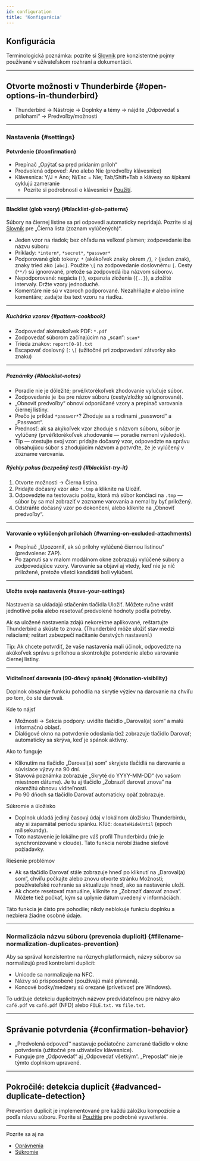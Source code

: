 ```yaml
---
id: configuration
title: 'Konfigurácia'
---
```


## Konfigurácia

Terminologická poznámka: pozrite si [Slovník](glossary) pre konzistentné pojmy používané v užívateľskom rozhraní a dokumentácii.

---

## Otvorte možnosti v Thunderbirde {#open-options-in-thunderbird}

- Thunderbird → Nástroje → Doplnky a témy → nájdite „Odpovedať s prílohami“ → Predvoľby/možnosti

---

### Nastavenia {#settings}

#### Potvrdenie {#confirmation}

- Prepínač „Opýtať sa pred pridaním príloh“
- Predvolená odpoveď: Áno alebo Nie (predvoľby klávesnice)
- Klávesnica: Y/J = Áno; N/Esc = Nie; Tab/Shift+Tab a klávesy so šípkami cyklujú zameranie
  - Pozrite si podrobnosti o klávesnici v [Použití](usage#keyboard-shortcuts).

---

#### Blacklist (glob vzory) {#blacklist-glob-patterns}

Súbory na čiernej listine sa pri odpovedi automaticky nepridajú. Pozrite si aj [Slovník](glossary) pre „Čierna lista (zoznam vylúčených)“.

- Jeden vzor na riadok; bez ohľadu na veľkosť písmen; zodpovedanie iba názvu súboru
- Príklady: `*intern*`, `*secret*`, `*passwor*`
- Podporované glob tokeny: `*` (akékoľvek znaky okrem `/`), `?` (jeden znak), znaky tried ako `[abc]`. Použite `\[` na zodpovedanie doslovnému `[`. Cesty (`**/`) sú ignorované, pretože sa zodpovedá iba názvom súborov.
- Nepodporované: negácia (`!`), expanzia zloženia (`{..}`), a zložité intervaly. Držte vzory jednoduché.
- Komentáre nie sú v vzoroch podporované. Nezahŕňajte `#` alebo inline komentáre; zadajte iba text vzoru na riadku.

---

##### Kuchárka vzorov {#pattern-cookbook}

- Zodpovedať akémukoľvek PDF: `*.pdf`
- Zodpovedať súborom začínajúcim na „scan“: `scan*`
- Trieda znakov: `report[0-9].txt`
- Escapovať doslovný `[`: `\[` (užitočné pri zodpovedaní zátvorky ako znaku)

---

##### Poznámky {#blacklist-notes}

- Poradie nie je dôležité; prvé/ktorékoľvek zhodovanie vylučuje súbor.
- Zodpovedanie je iba pre názov súboru (cesty/zložky sú ignorované).
- „Obnoviť predvoľby“ obnoví odporúčané vzory a prepínač varovania čiernej listiny.
- Prečo je príklad `*passwor*`? Zhoduje sa s rodinami „password“ a „Passwort“.
- Prednosť: ak sa akýkoľvek vzor zhoduje s názvom súboru, súbor je vylúčený (prvé/ktorékoľvek zhodovanie — poradie nemení výsledok).
- Tip — otestujte svoj vzor: pridajte dočasný vzor, odpovedzte na správu obsahujúcu súbor s zhodujúcim názvom a potvrďte, že je vylúčený v zozname varovania.

##### Rýchly pokus (bezpečný test) {#blacklist-try-it}

1. Otvorte možnosti → Čierna listina.
2. Pridajte dočasný vzor ako `*.tmp` a kliknite na Uložiť.
3. Odpovedzte na testovaciu poštu, ktorá má súbor končiaci na `.tmp` — súbor by sa mal zobraziť v zozname varovania a nemal by byť priložený.
4. Odstráňte dočasný vzor po dokončení, alebo kliknite na „Obnoviť predvoľby“.

---

#### Varovanie o vylúčených prílohách {#warning-on-excluded-attachments}

- Prepínač „Upozorniť, ak sú prílohy vylúčené čiernou listinou“ (predvolene: ZAP).
- Po zapnutí sa v malom modálnom okne zobrazujú vylúčené súbory a zodpovedajúce vzory. Varovanie sa objaví aj vtedy, keď nie je nič priložené, pretože všetci kandidáti boli vylúčení.

---

#### Uložte svoje nastavenia {#save-your-settings}

Nastavenia sa ukladajú stlačením tlačidla Uložiť. Môžete ručne vrátiť jednotlivé polia alebo resetovať predvolené hodnoty podľa potreby.

Ak sa uložené nastavenia zdajú nekorektne aplikované, reštartujte Thunderbird a skúste to znova. (Thunderbird môže uložiť stav medzi reláciami; reštart zabezpečí načítanie čerstvých nastavení.)

Tip: Ak chcete potvrdiť, že vaše nastavenia mali účinok, odpovedzte na akúkoľvek správu s prílohou a skontrolujte potvrdenie alebo varovanie čiernej listiny.

---

#### Viditeľnosť darovania (90-dňový spánok) {#donation-visibility}

Doplnok obsahuje funkciu pohodlia na skrytie výziev na darovanie na chvíľu po tom, čo ste darovali.

Kde to nájsť

- Možnosti → Sekcia podpory: uvidíte tlačidlo „Daroval(a) som“ a malú informačnú oblasť.
- Dialógové okno na potvrdenie odoslania tiež zobrazuje tlačidlo Darovať; automaticky sa skrýva, keď je spánok aktívny.

Ako to funguje

- Kliknutím na tlačidlo „Daroval(a) som“ skryjete tlačidlá na darovanie a súvisiace výzvy na 90 dní.
- Stavová poznámka zobrazuje „Skryté do YYYY-MM-DD“ (vo vašom miestnom dátume). Je tu aj tlačidlo „Zobraziť darovať znova“ na okamžitú obnovu viditeľnosti.
- Po 90 dňoch sa tlačidlo Darovať automaticky opäť zobrazuje.

Súkromie a úložisko

- Doplnok ukladá jediný časový údaj v lokálnom úložisku Thunderbirdu, aby si zapamätal periodu spánku. Kľúč: `donateHideUntil` (epoch milisekundy).
- Toto nastavenie je lokálne pre váš profil Thunderbirdu (nie je synchronizované v cloude). Táto funkcia nerobí žiadne sieťové požiadavky.

Riešenie problémov

- Ak sa tlačidlo Darovať stále zobrazuje hneď po kliknutí na „Daroval(a) som“, chvíľu počkajte alebo znovu otvorte stránku Možnosti; používateľské rozhranie sa aktualizuje hneď, ako sa nastavenie uloží.
- Ak chcete resetovať manuálne, kliknite na „Zobraziť darovať znova“. Môžete tiež počkať, kým sa uplynie dátum uvedený v informáciách.

Táto funkcia je čisto pre pohodlie; nikdy neblokuje funkciu doplnku a nezbiera žiadne osobné údaje.

---

### Normalizácia názvu súboru (prevencia duplicít) {#filename-normalization-duplicates-prevention}

Aby sa správal konzistentne na rôznych platformách, názvy súborov sa normalizujú pred kontrolami duplicít:

- Unicode sa normalizuje na NFC.
- Názvy sú prisposobené (používajú malé písmená).
- Koncové bodky/medzery sú orezané (prívetivosť pre Windows).

To udržuje detekciu duplicitných názvov predvídateľnou pre názvy ako `café.pdf` vs `café.pdf` (NFD) alebo `FILE.txt.` vs `file.txt`.

---

## Správanie potvrdenia {#confirmation-behavior}

- „Predvolená odpoveď“ nastavuje počiatočne zamerané tlačidlo v okne potvrdenia (užitočné pre užívateľov klávesnice).
- Funguje pre „Odpovedať“ aj „Odpovedať všetkým“. „Preposlať“ nie je týmto doplnkom upravené.

---

## Pokročilé: detekcia duplicít {#advanced-duplicate-detection}

Prevention duplicít je implementované pre každú záložku kompozície a podľa názvu súboru. Pozrite si [Použitie](usage#behavior-details) pre podrobné vysvetlenie.

---

Pozrite sa aj na

- [Oprávnenia](permissions)
- [Súkromie](privacy)

